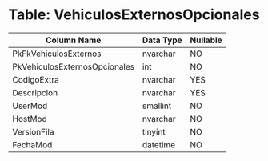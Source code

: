 # Table: VehiculosExternosOpcionales

| Column Name | Data Type | Nullable |
|-------------|-----------|----------|
| PkFkVehiculosExternos | nvarchar | NO |
| PkVehiculosExternosOpcionales | int | NO |
| CodigoExtra | nvarchar | YES |
| Descripcion | nvarchar | YES |
| UserMod | smallint | NO |
| HostMod | nvarchar | NO |
| VersionFila | tinyint | NO |
| FechaMod | datetime | NO |
